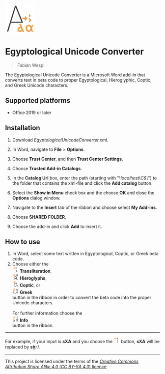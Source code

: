 ![Image](./src/icons/Icon-96.png)
# Egyptological Unicode Converter

> Fabian Wespi

The Egyptological Unicode Converter is a Microsoft Word add-in that converts text in beta code to proper Egyptological, Hieroglyphic, Coptic, and Greek Unicode characters.

## Supported platforms
- Office 2019 or later

## Installation
1) Download *EgyptologicalUnicodeConverter.xml*.
2) In Word, navigate to **File** > **Options**.
3) Choose **Trust Center**, and then **Trust Center Settings**.
4) Choose **Trusted Add-in Catalogs**.
5) In the **Catalog Url** box, enter the path (starting with "*\\localhost\C$\\*") to the folder that contains the xml-file and click the **Add catalog** button.
6) Select the **Show in Menu** check box and the choose **OK** and close the **Options** dialog window.

7) Navigate to the **Insert** tab of the ribbon and choose select **My Add-ins**.
8) Choose **SHARED FOLDER**.
9) Choose the add-in and click **Add** to insert it.

## How to use
1) In Word, select some text written in Egyptological, Coptic, or Greek beta code.
2) Choose either the \
<img src="./src/icons/Transliteration-80.png" height="20"/> **Transliteration**, \
<img src="./src/icons/Hiero-80.png" height="20"/> **Hieroglyphs**, \
<img src="./src/icons/Coptic-80.png" height="20"/> **Coptic**, or \
<img src="./src/icons/Greek-80.png" height="20"/> **Greek** \
button in the ribbon in order to convert the beta code into the proper Unicode characters.\
\
For further information choose the \
<img src="./src/icons/Icon-80.png" height="20"/> **Info** \
button in the ribbon.

--- 

For example, if your input is 
**sXA** 
and you choose the 
<img src="./src/icons/Transliteration-80.png" height="20"/> button, 
**sXA** will be replaced by **sẖꜣ**.\

---

This project is licensed under the terms of the [*Creative Commons Attribution Share Alike 4.0* (*CC BY-SA 4.0*) licence](https://creativecommons.org/licenses/by-sa/4.0/)
